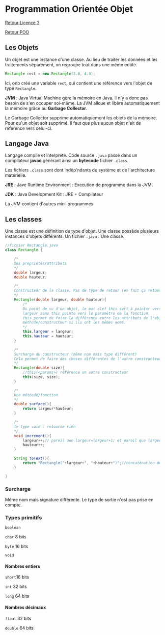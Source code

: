 # Programmation Orientée Objet

[Retour Licence 3](https://mcheungsen.github.io/cours/ "Licence 3")

[Retour POO](index.md)

## Les Objets
Un objet est une instance d'une classe. Au lieu de traiter les données et les traitements séparément, on regroupe tout dans une même entité.

```java
Rectangle rect = new Rectangle(3.0, 4.0);
```

Ici, onb créé une variable `rect`, qui contient une référence vers l'objet de type `Rectangle`.

**JVM** : Java Virtual Machine gère la mémoire en Java. Il n'y a donc pas besoin de s'en occuper soi-même.
La JVM alloue et libère automatiquement la mémoire grâce au **Garbage Collector**.

Le Garbage Collector supprime automatiquement les objets de la mémoire. Pour qu'un objet soit supprimé, il faut que plus aucun objet n'ait de référence vers celui-ci.


## Langage Java
Langage compilé et interprété.
Code source `.java` passe dans un compilateur **javac** générant ainsi un **bytecode** fichier `.class`.

Les fichiers `.class` sont dont indép'ndants du système et de l'architecture matérielle.

**JRE** : Jave Runtime Environment : Execution de programme dans la JVM.

**JDK** : Java Development Kit : JRE + Compilateur

La JVM contient d'autres mini-programmes

## Les classes
Une classe est une définition de type d'objet. Une classe possède plusieurs instances d'objets différents.
Un fichier `.java` : Une classe.

```java
//fichier Rectangle.java
class Rectangle {

	/*
	Des propriétés/attributs
	*/
	double largeur;
	double hauteur;

	/*
	Constructeur de la classe. Pas de type de retour (en fait ça retourne une référence de l'objet en mémoire)
	*/
	Rectangle(double largeur, double hauteur){
		/*
		Du point de vu d'un objet, le mot clef this sert à pointer vers soi-même donc this.largeur est ma largeur. 
        largeur sans this pointe vers le paramètre de la fonction.
		this permet de faire la différence entre les attributs de l'objet et les paramètres de la 
        méthode/constructeur si ils ont les mêmes noms.
		*/
		this.largeur = largeur;
		this.hauteur = hauteur;
	}

	/*
	Surcharge du constructeur (même nom mais type différent)
	Cela permet de faire des choses différentes de l'autre constructeur
	*/
	Rectangle(double size){
		//this(<params>) référence un autre constructeur
		this(size, size);
	}

	/*
	Une méthode/fonction
	*/
	double surface(){
		return largeur*hauteur;
	}

	/*
	le type void : retourne rien
	*/
	void increment(){
		largeur++;// pareil que largeur=largeur+1; et pareil que largeur+=1;
		hauteur++;
	}

	String toText(){
		return "Rectangle("+largeur+", "+hauteur+")";//concaténation de string et double avec les +
	}

}
```

### Surcharge
Même nom mais signature différente. Le type de sortie n'est pas prise en compte.

### Types primitifs
`boolean`

`char` 8 bits

`byte` 16 bits

`void`

#### Nombres entiers
`short`16 bits

`int` 32 bits

`long` 64 bits

#### Nombres décimaux
`float` 32 bits

`double` 64 bits